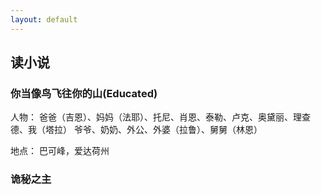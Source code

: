 ```yaml
---
layout: default
---
```


## 读小说

### 你当像鸟飞往你的山(Educated)

人物：
爸爸（吉恩）、妈妈（法耶）、托尼、肖恩、泰勒、卢克、奥黛丽、理查德、我（塔拉）
爷爷、奶奶、外公、外婆（拉鲁）、舅舅（林恩）

地点：
巴可峰，爱达荷州

### 诡秘之主